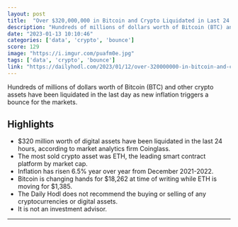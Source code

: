 ```yaml
---
layout: post
title:  "Over $320,000,000 in Bitcoin and Crypto Liquidated in Last 24 Hours As Inflation Data Triggers Market Bounce - The Daily Hodl"
description: "Hundreds of millions of dollars worth of Bitcoin (BTC) and other crypto assets have been liquidated in the last day as new inflation triggers a bounce for the markets."
date: "2023-01-13 10:10:46"
categories: ['data', 'crypto', 'bounce']
score: 129
image: "https://i.imgur.com/puafm0e.jpg"
tags: ['data', 'crypto', 'bounce']
link: "https://dailyhodl.com/2023/01/12/over-320000000-in-bitcoin-and-crypto-liquidated-in-last-24-hours-as-inflation-data-triggers-market-bounce/"
---
```


Hundreds of millions of dollars worth of Bitcoin (BTC) and other crypto assets have been liquidated in the last day as new inflation triggers a bounce for the markets.

## Highlights

- $320 million worth of digital assets have been liquidated in the last 24 hours, according to market analytics firm Coinglass.
- The most sold crypto asset was ETH, the leading smart contract platform by market cap.
- Inflation has risen 6.5% year over year from December 2021-2022.
- Bitcoin is changing hands for $18,262 at time of writing while ETH is moving for $1,385.
- The Daily Hodl does not recommend the buying or selling of any cryptocurrencies or digital assets.
- It is not an investment advisor.

---
